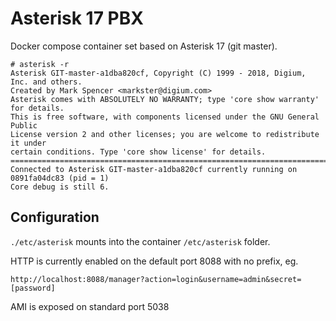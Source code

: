 # Asterisk 17 PBX

Docker compose container set based on Asterisk 17 (git master).

```shell
# asterisk -r
Asterisk GIT-master-a1dba820cf, Copyright (C) 1999 - 2018, Digium, Inc. and others.
Created by Mark Spencer <markster@digium.com>
Asterisk comes with ABSOLUTELY NO WARRANTY; type 'core show warranty' for details.
This is free software, with components licensed under the GNU General Public
License version 2 and other licenses; you are welcome to redistribute it under
certain conditions. Type 'core show license' for details.
=========================================================================
Connected to Asterisk GIT-master-a1dba820cf currently running on 0891fa04dc83 (pid = 1)
Core debug is still 6.
```

## Configuration

`./etc/asterisk` mounts into the container `/etc/asterisk` folder.

HTTP is currently enabled on the default port 8088 with no prefix, eg.

`http://localhost:8088/manager?action=login&username=admin&secret=[password]`

AMI is exposed on standard port 5038

